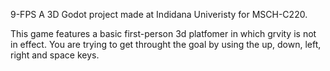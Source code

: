 9-FPS
A 3D Godot project made at Indidana Univeristy for MSCH-C220.

This game features a basic first-person 3d platfomer in which grvity is not in effect. You are trying to get throught the goal by using the up, down, left, right and space keys.
